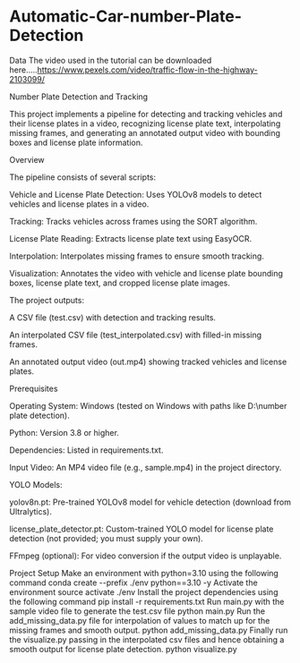 # Automatic-Car-number-Plate-Detection


Data
The video used in the tutorial can be downloaded here.....https://www.pexels.com/video/traffic-flow-in-the-highway-2103099/



Number Plate Detection and Tracking

This project implements a pipeline for detecting and tracking vehicles and their license plates in a video, recognizing license plate text, interpolating missing frames, and generating an annotated output video with bounding boxes and license plate information.

Overview

The pipeline consists of several scripts:





Vehicle and License Plate Detection: Uses YOLOv8 models to detect vehicles and license plates in a video.



Tracking: Tracks vehicles across frames using the SORT algorithm.



License Plate Reading: Extracts license plate text using EasyOCR.



Interpolation: Interpolates missing frames to ensure smooth tracking.



Visualization: Annotates the video with vehicle and license plate bounding boxes, license plate text, and cropped license plate images.

The project outputs:





A CSV file (test.csv) with detection and tracking results.



An interpolated CSV file (test_interpolated.csv) with filled-in missing frames.



An annotated output video (out.mp4) showing tracked vehicles and license plates.

Prerequisites





Operating System: Windows (tested on Windows with paths like D:\number plate detection).



Python: Version 3.8 or higher.



Dependencies: Listed in requirements.txt.



Input Video: An MP4 video file (e.g., sample.mp4) in the project directory.



YOLO Models:





yolov8n.pt: Pre-trained YOLOv8 model for vehicle detection (download from Ultralytics).



license_plate_detector.pt: Custom-trained YOLO model for license plate detection (not provided; you must supply your own).



FFmpeg (optional): For video conversion if the output video is unplayable.                                                                                                                              


 Project Setup
Make an environment with python=3.10 using the following command
conda create --prefix ./env python==3.10 -y
Activate the environment
source activate ./env
Install the project dependencies using the following command
pip install -r requirements.txt
Run main.py with the sample video file to generate the test.csv file
python main.py
Run the add_missing_data.py file for interpolation of values to match up for the missing frames and smooth output.
python add_missing_data.py
Finally run the visualize.py passing in the interpolated csv files and hence obtaining a smooth output for license plate detection.
python visualize.py

